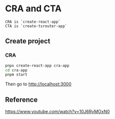 # CRA and CTA

    CRA is `create-react-app`
    CTA is `create-tsrouter-app`

## Create project
### CRA
```bash
pnpx create-react-app cra-app
cd cra-app
pnpm start
```
Then go to <http://localhost:3000>

## Reference
<https://www.youtube.com/watch?v=10J6RyMOxN0>